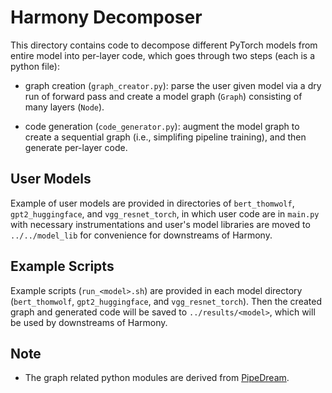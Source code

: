 # Harmony Decomposer

This directory contains code to decompose different PyTorch models from entire model into per-layer code, which goes through two steps (each is a python file):

- graph creation (`graph_creator.py`): parse the user given model via a dry run of forward pass and create a model graph (`Graph`) consisting of many layers (`Node`).

- code generation (`code_generator.py`): augment the model graph to create a sequential graph (i.e., simplifing pipeline training), and then generate per-layer code.
  
## User Models
Example of user models are provided in directories of `bert_thomwolf`, `gpt2_huggingface`, and `vgg_resnet_torch`, in which user code are in `main.py` with necessary instrumentations and user's model libraries are moved to `../../model_lib` for convenience for downstreams of Harmony.

## Example Scripts
Example scripts (`run_<model>.sh`) are provided in each model directory (`bert_thomwolf`, `gpt2_huggingface`, and `vgg_resnet_torch`). 
Then the created graph and generated code will be saved to `../results/<model>`, which will be used by downstreams of Harmony. 

## Note
- The graph related python modules are derived from [PipeDream](https://github.com/msr-fiddle/pipedream). 
